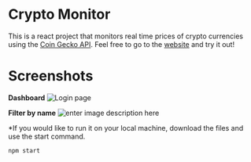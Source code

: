 # Crypto Monitor

This is a react project that monitors real time prices of crypto currencies using the [Coin Gecko API](https://www.coingecko.com/en/api).
Feel free to go to the [website](https://dazzling-neumann-fcf711.netlify.app/crypto) and try it out! 

# Screenshots
**Dashboard**
![Login page](https://i.ibb.co/02WrCBM/Screen-Shot-2022-02-02-at-2-55-40-PM.png)

**Filter by name**
![enter image description here](https://i.ibb.co/P14YqmR/Screen-Shot-2022-02-02-at-3-03-17-PM.png)


*If you would like to run it on your local machine, download the files and use the start command.

    npm start
